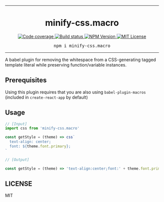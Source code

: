 <hr>
<div align="center">
  <h1 align="center">
    minify-css.macro
  </h1>
</div>

<p align="center">
  <a aria-label="Code coverage report" href="https://codecov.io/gh/jaredLunde/minify-css.macro">
    <img alt="Code coverage" src="https://img.shields.io/codecov/c/gh/jaredLunde/minify-css.macro?style=for-the-badge&labelColor=24292e">
  </a>
  <a aria-label="Build status" href="https://travis-ci.org/jaredLunde/minify-css.macro">
    <img alt="Build status" src="https://img.shields.io/travis/jaredLunde/minify-css.macro?style=for-the-badge&labelColor=24292e">
  </a>
  <a aria-label="NPM version" href="https://www.npmjs.com/package/minify-css.macro">
    <img alt="NPM Version" src="https://img.shields.io/npm/v/minify-css.macro?style=for-the-badge&labelColor=24292e">
  </a>
  <a aria-label="License" href="https://jaredlunde.mit-license.org/">
    <img alt="MIT License" src="https://img.shields.io/npm/l/minify-css.macro?style=for-the-badge&labelColor=24292e">
  </a>
</p>

<pre align="center">npm i minify-css.macro</pre>
<hr>

A babel plugin for removing the whitespace from a CSS-generating tagged template literal while preserving function/variable instances.

## Prerequisites

Using this plugin requires that you are also using `babel-plugin-macros` (included in `create-react-app` by default)

## Usage

```js
// [Input]
import css from 'minify-css.macro'

const getStyle = (theme) => css`
  text-align: center;
  font: ${theme.font.primary};
`

// [Output]

const getStyle = (theme) => 'text-align:center;font:' + theme.font.primary + ';'
```

## LICENSE

MIT
